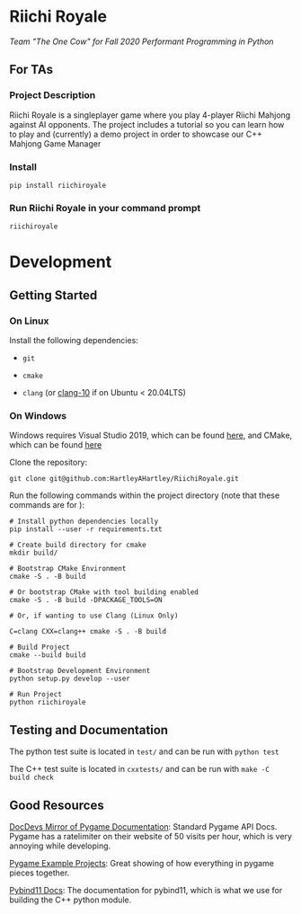 # Riichi Royale
*Team "The One Cow" for Fall 2020 Performant Programming in Python*

## For TAs

### Project Description
Riichi Royale is a singleplayer game where you play 4-player Riichi Mahjong against AI opponents. The project includes a tutorial so you can learn how to play and (currently) a demo project in order to showcase our C++ Mahjong Game Manager

### Install
``pip install riichiroyale``

### Run Riichi Royale in your command prompt
``riichiroyale``

# Development

## Getting Started

### On Linux

Install the following dependencies:

- `git`

- `cmake`

- `clang` (or [clang-10](https://packages.ubuntu.com/bionic/clang-10) if on Ubuntu < 20.04LTS)

### On Windows

Windows requires Visual Studio 2019, which can be found [here](https://visualstudio.microsoft.com/downloads/), and CMake, which can be found [here](https://cmake.org/download/)

Clone the repository:

```
git clone git@github.com:HartleyAHartley/RiichiRoyale.git
```

Run the following commands within the project directory (note that these commands are for ):
```
# Install python dependencies locally
pip install --user -r requirements.txt

# Create build directory for cmake
mkdir build/

# Bootstrap CMake Environment
cmake -S . -B build

# Or bootstrap CMake with tool building enabled
cmake -S . -B build -DPACKAGE_TOOLS=ON

# Or, if wanting to use Clang (Linux Only)

C=clang CXX=clang++ cmake -S . -B build

# Build Project
cmake --build build

# Bootstrap Development Environment
python setup.py develop --user

# Run Project
python riichiroyale
```

## Testing and Documentation

The python test suite is located in `test/` and can be run with `python test`

The C++ test suite is located in `cxxtests/` and can be run with `make -C build check`

## Good Resources

[DocDevs Mirror of Pygame Documentation](https://devdocs.io/pygame/): Standard Pygame API Docs. Pygame has a ratelimiter on their website of 50 visits per hour, which is very annoying while developing.

[Pygame Example Projects](https://github.com/ternus/pygame-examples): Great showing of how everything in pygame pieces together.

[Pybind11 Docs](https://pybind11.readthedocs.io/en/latest/): The documentation for pybind11, which is what we use for building the C++ python module.